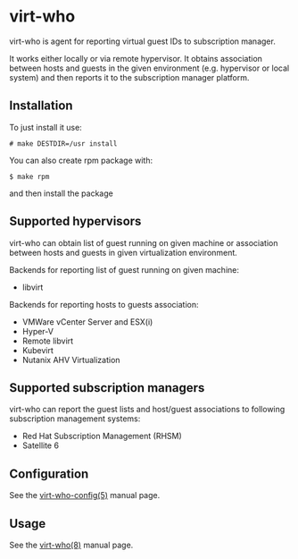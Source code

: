 # virt-who

virt-who is agent for reporting virtual guest IDs to subscription manager.

It works either locally or via remote hypervisor. It obtains association between hosts and guests in the given
environment (e.g. hypervisor or local system) and then reports it to the subscription manager platform.


## Installation

To just install it use:

```
# make DESTDIR=/usr install
```

You can also create rpm package with:

```
$ make rpm
```

and then install the package


## Supported hypervisors

virt-who can obtain list of guest running on given machine or association between hosts and guests in given
virtualization environment.

Backends for reporting list of guest running on given machine:

* libvirt

Backends for reporting hosts to guests association:

* VMWare vCenter Server and ESX(i)
* Hyper-V
* Remote libvirt
* Kubevirt
* Nutanix AHV Virtualization


## Supported subscription managers

virt-who can report the guest lists and host/guest associations to following subscription management systems:

* Red Hat Subscription Management (RHSM)
* Satellite 6


## Configuration


See the [virt-who-config(5)](virt-who-config.5) manual page.

## Usage

See the [virt-who(8)](virt-who.8) manual page.
